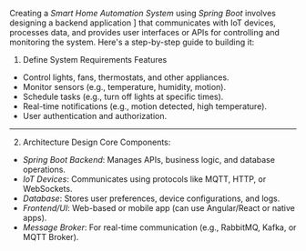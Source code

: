 Creating a *Smart Home Automation System* using *Spring Boot* involves designing a backend application ]
that communicates with IoT devices, processes data, and provides user interfaces or APIs for controlling and monitoring the system. 
Here's a step-by-step guide to building it:

 1. Define System Requirements
 Features
- Control lights, fans, thermostats, and other appliances.
- Monitor sensors (e.g., temperature, humidity, motion).
- Schedule tasks (e.g., turn off lights at specific times).
- Real-time notifications (e.g., motion detected, high temperature).
- User authentication and authorization.

---

2. Architecture Design
 Core Components:
- *Spring Boot Backend*: Manages APIs, business logic, and database operations.
- *IoT Devices*: Communicates using protocols like MQTT, HTTP, or WebSockets.
- *Database*: Stores user preferences, device configurations, and logs.
- *Frontend/UI*: Web-based or mobile app (can use Angular/React or native apps).
- *Message Broker*: For real-time communication (e.g., RabbitMQ, Kafka, or MQTT Broker).
